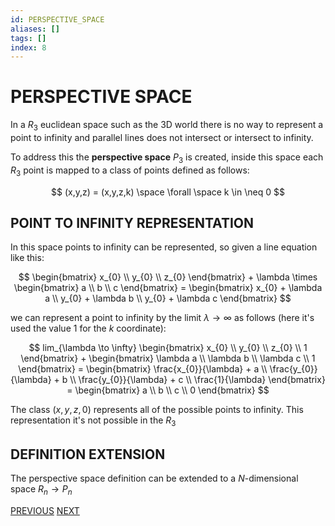 ```yaml
---
id: PERSPECTIVE_SPACE
aliases: []
tags: []
index: 8
---
```


# PERSPECTIVE SPACE

In a $R_{3}$ euclidean space such as the 3D world there is no way to represent a point to infinity and parallel lines does not intersect or intersect to infinity.

To address this the **perspective space**  $P_{3}$ is created, inside  this space each $R_{3}$ point is mapped to a class of points defined as follows:

$$
(x,y,z) = (x,y,z,k) \space \forall \space k \in \neq 0
$$

## POINT TO INFINITY REPRESENTATION

In this space points to infinity can be represented, so given a line equation like this:

$$
\begin{bmatrix}
x_{0}  \\
y_{0}  \\
z_{0}
\end{bmatrix} +
\lambda \times
\begin{bmatrix}
a  \\
b  \\
c
\end{bmatrix} =
\begin{bmatrix}
x_{0} + \lambda a  \\
y_{0} + \lambda b  \\
y_{0} + \lambda c
\end{bmatrix}
$$

we can represent a point to infinity by the limit $\lambda \to \infty$ as follows (here it's used the value $1$ for the $k$ coordinate):

$$
lim_{\lambda \to \infty}
\begin{bmatrix}
x_{0}  \\
y_{0}  \\
z_{0}  \\
1
\end{bmatrix} +
\begin{bmatrix}
\lambda a  \\
\lambda b  \\
\lambda c  \\
1
\end{bmatrix} =
\begin{bmatrix}
\frac{x_{0}}{\lambda} + a  \\
\frac{y_{0}}{\lambda} + b  \\
\frac{y_{0}}{\lambda} + c  \\
\frac{1}{\lambda}
\end{bmatrix} =
\begin{bmatrix}
a  \\
b  \\
c  \\
0
\end{bmatrix}
$$

The class $(x,y,z,0)$ represents all of the possible points to infinity. This representation it's not possible in the $R_{3}$

## DEFINITION EXTENSION

The perspective space definition can be extended to a $N$-dimensional space $R_{n}\rightarrow P_{n}$

[PREVIOUS](STEREO_IMAGE_ACQUISITION.md) [NEXT](PERSPECTIVE_PROJECTION_MATRIX.md)
